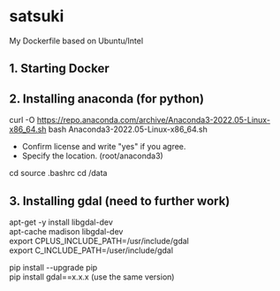 # satsuki
My Dockerfile based on Ubuntu/Intel


## 1. Starting Docker

## 2. Installing anaconda (for python)

curl -O https://repo.anaconda.com/archive/Anaconda3-2022.05-Linux-x86_64.sh
bash Anaconda3-2022.05-Linux-x86_64.sh

- Confirm license and write "yes" if you agree.
- Specify the location. (root/anaconda3)

cd
source .bashrc
cd /data

## 3. Installing gdal (need to further work)
apt-get -y install libgdal-dev  
apt-cache madison libgdal-dev  
export CPLUS_INCLUDE_PATH=/usr/include/gdal  
export C_INCLUDE_PATH=/user/include/gdal  

pip install --upgrade pip  
pip install gdal==x.x.x (use the same version)  


